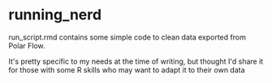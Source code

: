 # running_nerd

run_script.rmd contains some simple code to clean data exported from Polar Flow. 

It's pretty specific to my needs at the time of writing, but thought I'd share it for those with some R skills who may want to adapt it to their own data
